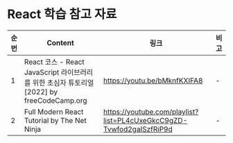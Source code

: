 # React 학습 참고 자료

| 순번 | Content | 링크 | 비고 |
| ---| --- | --- | --- |
| 1 | React 코스 - React JavaScript 라이브러리를 위한 초심자 튜토리얼 [2022] by freeCodeCamp.org | https://youtu.be/bMknfKXIFA8 | - |
| 2 | Full Modern React Tutorial by The Net Ninja | https://youtube.com/playlist?list=PL4cUxeGkcC9gZD-Tvwfod2gaISzfRiP9d | - |

